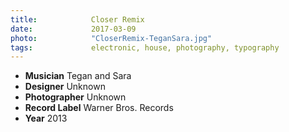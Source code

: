 ```yaml
---
title:            Closer Remix
date:             2017-03-09
photo:            "CloserRemix-TeganSara.jpg"
tags:             electronic, house, photography, typography
---
```


- **Musician** Tegan and Sara
- **Designer** Unknown
- **Photographer** Unknown
- **Record Label** Warner Bros. Records
- **Year** 2013
